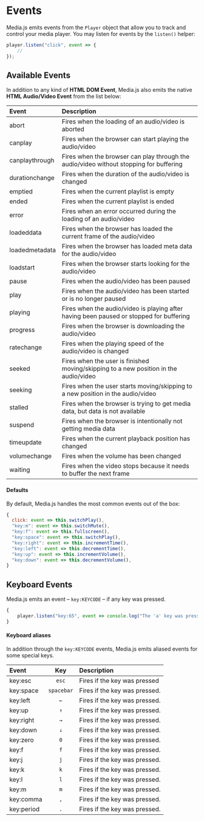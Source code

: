 # Events

Media.js emits events from the `Player` object that allow you to track and control your media player.
You may listen for events by the `listen()` helper:

```js
player.listen("click", event => {
    //
});
```

## Available Events

In addition to any kind of **HTML DOM Event**, Media.js also emits the native **HTML Audio/Video Event** from the list below:

| Event          | Description                                                                             |
| :------------- | :-------------------------------------------------------------------------------------- |
| abort          | Fires when the loading of an audio/video is aborted                                     |
| canplay        | Fires when the browser can start playing the audio/video                                |
| canplaythrough | Fires when the browser can play through the audio/video without stopping for buffering  |
| durationchange | Fires when the duration of the audio/video is changed                                   |
| emptied        | Fires when the current playlist is empty                                                |
| ended          | Fires when the current playlist is ended                                                |
| error          | Fires when an error occurred during the loading of an audio/video                       |
| loadeddata     | Fires when the browser has loaded the current frame of the audio/video                  |
| loadedmetadata | Fires when the browser has loaded meta data for the audio/video                         |
| loadstart      | Fires when the browser starts looking for the audio/video                               |
| pause          | Fires when the audio/video has been paused                                              |
| play           | Fires when the audio/video has been started or is no longer paused                      |
| playing        | Fires when the audio/video is playing after having been paused or stopped for buffering |
| progress       | Fires when the browser is downloading the audio/video                                   |
| ratechange     | Fires when the playing speed of the audio/video is changed                              |
| seeked         | Fires when the user is finished moving/skipping to a new position in the audio/video    |
| seeking        | Fires when the user starts moving/skipping to a new position in the audio/video         |
| stalled        | Fires when the browser is trying to get media data, but data is not available           |
| suspend        | Fires when the browser is intentionally not getting media data                          |
| timeupdate     | Fires when the current playback position has changed                                    |
| volumechange   | Fires when the volume has been changed                                                  |
| waiting        | Fires when the video stops because it needs to buffer the next frame                    |

#### Defaults

By default, Media.js handles the most common events out of the box:

```js
{
  click: event => this.switchPlay(),
  "key:m": event => this.switchMute(),
  "key:f": event => this.fullscreen(),
  "key:space": event => this.switchPlay(),
  "key:right": event => this.incrementTime(),
  "key:left": event => this.decrementTime(),
  "key:up": event => this.incrementVolume(),
  "key:down": event => this.decrementVolume(),
}
```

## Keyboard Events

Media.js emits an event – `key:KEYCODE` – if any key was pressed.

```js
{
    player.listen("key:65", event => console.log("The 'a' key was pressed"));
}
```

#### Keyboard aliases

In addition through the `key:KEYCODE` events, Media.js emits aliased events for some special keys.

| Event      |    Key     | Description                   |
| :--------- | :--------: | :---------------------------- |
| key:esc    |   `esc`    | Fires if the key was pressed  |
| key:space  | `spacebar` | Fires if the key was pressed. |
| key:left   |    `←`     | Fires if the key was pressed. |
| key:up     |    `↑`     | Fires if the key was pressed. |
| key:right  |    `→`     | Fires if the key was pressed. |
| key:down   |    `↓`     | Fires if the key was pressed. |
| key:zero   |    `0`     | Fires if the key was pressed. |
| key:f      |    `f`     | Fires if the key was pressed. |
| key:j      |    `j`     | Fires if the key was pressed. |
| key:k      |    `k`     | Fires if the key was pressed. |
| key:l      |    `l`     | Fires if the key was pressed. |
| key:m      |    `m`     | Fires if the key was pressed. |
| key:comma  |    `,`     | Fires if the key was pressed. |
| key:period |    `.`     | Fires if the key was pressed. |
